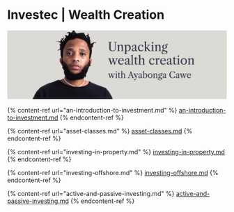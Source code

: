 # Investec | Wealth Creation

![](<../../.gitbook/assets/Screenshot 2022-03-20 at 15.26.54.png>)

{% content-ref url="an-introduction-to-investment.md" %}
[an-introduction-to-investment.md](an-introduction-to-investment.md)
{% endcontent-ref %}

{% content-ref url="asset-classes.md" %}
[asset-classes.md](asset-classes.md)
{% endcontent-ref %}

{% content-ref url="investing-in-property.md" %}
[investing-in-property.md](investing-in-property.md)
{% endcontent-ref %}

{% content-ref url="investing-offshore.md" %}
[investing-offshore.md](investing-offshore.md)
{% endcontent-ref %}

{% content-ref url="active-and-passive-investing.md" %}
[active-and-passive-investing.md](active-and-passive-investing.md)
{% endcontent-ref %}
